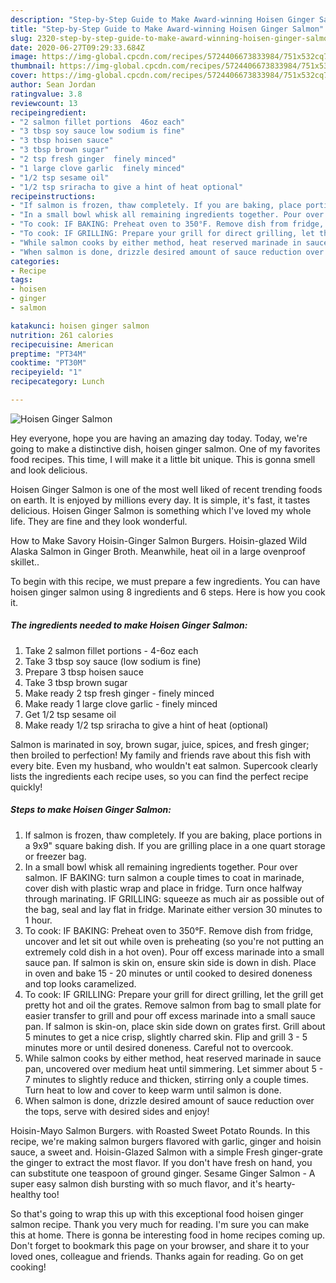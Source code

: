```yaml
---
description: "Step-by-Step Guide to Make Award-winning Hoisen Ginger Salmon"
title: "Step-by-Step Guide to Make Award-winning Hoisen Ginger Salmon"
slug: 2320-step-by-step-guide-to-make-award-winning-hoisen-ginger-salmon
date: 2020-06-27T09:29:33.684Z
image: https://img-global.cpcdn.com/recipes/5724406673833984/751x532cq70/hoisen-ginger-salmon-recipe-main-photo.jpg
thumbnail: https://img-global.cpcdn.com/recipes/5724406673833984/751x532cq70/hoisen-ginger-salmon-recipe-main-photo.jpg
cover: https://img-global.cpcdn.com/recipes/5724406673833984/751x532cq70/hoisen-ginger-salmon-recipe-main-photo.jpg
author: Sean Jordan
ratingvalue: 3.8
reviewcount: 13
recipeingredient:
- "2 salmon fillet portions  46oz each"
- "3 tbsp soy sauce low sodium is fine"
- "3 tbsp hoisen sauce"
- "3 tbsp brown sugar"
- "2 tsp fresh ginger  finely minced"
- "1 large clove garlic  finely minced"
- "1/2 tsp sesame oil"
- "1/2 tsp sriracha to give a hint of heat optional"
recipeinstructions:
- "If salmon is frozen, thaw completely. If you are baking, place portions in a 9x9&#34; square baking dish. If you are grilling place in a one quart storage or freezer bag."
- "In a small bowl whisk all remaining ingredients together. Pour over salmon. IF BAKING: turn salmon a couple times to coat in marinade, cover dish with plastic wrap and place in fridge. Turn once halfway through marinating. IF GRILLING: squeeze as much air as possible out of the bag, seal and lay flat in fridge. Marinate either version 30 minutes to 1 hour."
- "To cook: IF BAKING: Preheat oven to 350°F. Remove dish from fridge, uncover and let sit out while oven is preheating (so you&#39;re not putting an extremely cold dish in a hot oven). Pour off excess marinade into a small sauce pan. If salmon is skin on, ensure skin side is down in dish. Place in oven and bake 15 - 20 minutes or until cooked to desired doneness and top looks caramelized."
- "To cook: IF GRILLING: Prepare your grill for direct grilling, let the grill get pretty hot and oil the grates. Remove salmon from bag to small plate for easier transfer to grill and pour off excess marinade into a small sauce pan. If salmon is skin-on, place skin side down on grates first. Grill about 5 minutes to get a nice crisp, slightly charred skin. Flip and grill 3 - 5 minutes more or until desired doneness. Careful not to overcook."
- "While salmon cooks by either method, heat reserved marinade in sauce pan, uncovered over medium heat until simmering. Let simmer about 5 - 7 minutes to slightly reduce and thicken, stirring only a couple times. Turn heat to low and cover to keep warm until salmon is done."
- "When salmon is done, drizzle desired amount of sauce reduction over the tops, serve with desired sides and enjoy!"
categories:
- Recipe
tags:
- hoisen
- ginger
- salmon

katakunci: hoisen ginger salmon 
nutrition: 261 calories
recipecuisine: American
preptime: "PT34M"
cooktime: "PT30M"
recipeyield: "1"
recipecategory: Lunch

---
```



![Hoisen Ginger Salmon](https://img-global.cpcdn.com/recipes/5724406673833984/751x532cq70/hoisen-ginger-salmon-recipe-main-photo.jpg)

Hey everyone, hope you are having an amazing day today. Today, we're going to make a distinctive dish, hoisen ginger salmon. One of my favorites food recipes. This time, I will make it a little bit unique. This is gonna smell and look delicious.

Hoisen Ginger Salmon is one of the most well liked of recent trending foods on earth. It is enjoyed by millions every day. It is simple, it's fast, it tastes delicious. Hoisen Ginger Salmon is something which I've loved my whole life. They are fine and they look wonderful.

How to Make Savory Hoisin-Ginger Salmon Burgers. Hoisin-glazed Wild Alaska Salmon in Ginger Broth. Meanwhile, heat oil in a large ovenproof skillet..


To begin with this recipe, we must prepare a few ingredients. You can have hoisen ginger salmon using 8 ingredients and 6 steps. Here is how you cook it.

<!--inarticleads1-->

##### The ingredients needed to make Hoisen Ginger Salmon:

1. Take 2 salmon fillet portions - 4-6oz each
1. Take 3 tbsp soy sauce (low sodium is fine)
1. Prepare 3 tbsp hoisen sauce
1. Take 3 tbsp brown sugar
1. Make ready 2 tsp fresh ginger - finely minced
1. Make ready 1 large clove garlic - finely minced
1. Get 1/2 tsp sesame oil
1. Make ready 1/2 tsp sriracha to give a hint of heat (optional)


Salmon is marinated in soy, brown sugar, juice, spices, and fresh ginger; then broiled to perfection! My family and friends rave about this fish with every bite. Even my husband, who wouldn&#39;t eat salmon. Supercook clearly lists the ingredients each recipe uses, so you can find the perfect recipe quickly! 

<!--inarticleads2-->

##### Steps to make Hoisen Ginger Salmon:

1. If salmon is frozen, thaw completely. If you are baking, place portions in a 9x9&#34; square baking dish. If you are grilling place in a one quart storage or freezer bag.
1. In a small bowl whisk all remaining ingredients together. Pour over salmon. IF BAKING: turn salmon a couple times to coat in marinade, cover dish with plastic wrap and place in fridge. Turn once halfway through marinating. IF GRILLING: squeeze as much air as possible out of the bag, seal and lay flat in fridge. Marinate either version 30 minutes to 1 hour.
1. To cook: IF BAKING: Preheat oven to 350°F. Remove dish from fridge, uncover and let sit out while oven is preheating (so you&#39;re not putting an extremely cold dish in a hot oven). Pour off excess marinade into a small sauce pan. If salmon is skin on, ensure skin side is down in dish. Place in oven and bake 15 - 20 minutes or until cooked to desired doneness and top looks caramelized.
1. To cook: IF GRILLING: Prepare your grill for direct grilling, let the grill get pretty hot and oil the grates. Remove salmon from bag to small plate for easier transfer to grill and pour off excess marinade into a small sauce pan. If salmon is skin-on, place skin side down on grates first. Grill about 5 minutes to get a nice crisp, slightly charred skin. Flip and grill 3 - 5 minutes more or until desired doneness. Careful not to overcook.
1. While salmon cooks by either method, heat reserved marinade in sauce pan, uncovered over medium heat until simmering. Let simmer about 5 - 7 minutes to slightly reduce and thicken, stirring only a couple times. Turn heat to low and cover to keep warm until salmon is done.
1. When salmon is done, drizzle desired amount of sauce reduction over the tops, serve with desired sides and enjoy!


Hoisin-Mayo Salmon Burgers. with Roasted Sweet Potato Rounds. In this recipe, we&#39;re making salmon burgers flavored with garlic, ginger and hoisin sauce, a sweet and. Hoisin-Glazed Salmon with a simple Fresh ginger-grate the ginger to extract the most flavor. If you don&#39;t have fresh on hand, you can substitute one teaspoon of ground ginger. Sesame Ginger Salmon - A super easy salmon dish bursting with so much flavor, and it&#39;s hearty-healthy too! 

So that's going to wrap this up with this exceptional food hoisen ginger salmon recipe. Thank you very much for reading. I'm sure you can make this at home. There is gonna be interesting food in home recipes coming up. Don't forget to bookmark this page on your browser, and share it to your loved ones, colleague and friends. Thanks again for reading. Go on get cooking!
